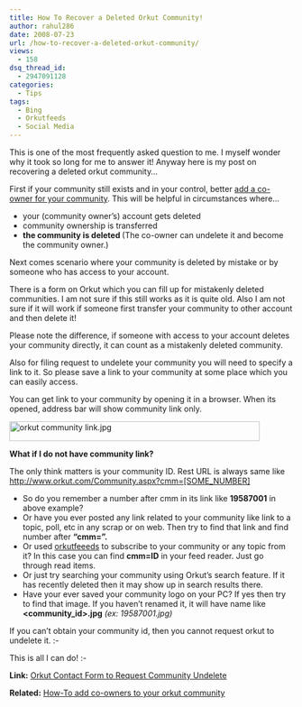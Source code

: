 ```yaml
---
title: How To Recover a Deleted Orkut Community!
author: rahul286
date: 2008-07-23
url: /how-to-recover-a-deleted-orkut-community/
views:
  - 158
dsq_thread_id:
  - 2947091128
categories:
  - Tips
tags:
  - Bing
  - Orkutfeeds
  - Social Media
---
```

This is one of the most frequently asked question to me. I myself wonder why it took so long for me to answer it! Anyway here is my post on recovering a deleted orkut community&#8230;

First if your community still exists and in your control, better [add a co-owner for your community][1]. This will be helpful in circumstances where&#8230;

  * your (community owner&#8217;s) account gets deleted
  * community ownership is transferred
  * **the community is deleted <span style="font-weight: normal">(The co-owner can undelete it and become the community owner.)</span>**

Next comes scenario where your community is deleted by mistake or by someone who has access to your account.

There is a form on Orkut which you can fill up for mistakenly deleted communities. I am not sure if this still works as it is quite old. Also I am not sure if it will work if someone first transfer your community to other account and then delete it!

Please note the difference, if someone with access to your account deletes your community directly, it can count as a mistakenly deleted community.

Also for filing request to undelete your community you will need to specify a link to it. So please save a link to your community at some place which you can easily access.

You can get link to your community by opening it in a browser. When its opened, address bar will show community link only.

<img class="wp-image-54111" src="http://cdn.devilsworkshop.org/files/2008/07/orkut-community-link.jpg" width="444" height="35" alt="orkut community link.jpg" />

**What if I do not have community link?**

The only think matters is your community ID. Rest URL is always same like <span style="line-height: normal">http://www.orkut.com/Community.aspx?cmm=[SOME_NUMBER]</span>

  * So do you remember a number after cmm in its link like <span style="line-height: normal"><strong>19587001</strong> in above example?</span>
  * <span style="line-height: normal">Or have you ever posted any link related to your community like link to a topic, poll, etc in any scrap or on web. Then try to find that link and find number after <strong>&#8220;cmm=&#8221;.</strong></span>
  * <span style="line-height: normal">Or used <a href="http://www.orkutfeeds.com/" onclick="_gaq.push(['_trackEvent', 'outbound-article', 'http://www.orkutfeeds.com/', 'orkutfeeeds']);" >orkutfeeeds</a> to subscribe to your community or any topic from it? In this case you can find</span> <span style="font-weight: bold;line-height: normal">cmm=ID</span> <span style="line-height: normal">in your feed reader. Just go through read items.</span>
  * <span style="line-height: normal">Or just try searching your community using Orkut&#8217;s search feature. If it has recently deleted then it may show up in search results there.</span>
  * <span style="line-height: normal">Have your ever saved your community logo on your PC? If yes then try to find that image. If you haven&#8217;t renamed it, it will have name like <strong><community_id>.jpg</strong> <em>(ex: 19587001.jpg)</em></span>

<span style="line-height: normal">If you can&#8217;t obtain your community id, then you cannot request orkut to undelete it. <img src="http://devilsworkshop.org/wp-includes/images/smilies/frownie.png" alt=":-(" class="wp-smiley" style="height: 1em; max-height: 1em;" /></span>

<span style="line-height: normal">This is all I can do! <img src="http://devilsworkshop.org/wp-includes/images/smilies/simple-smile.png" alt=":-)" class="wp-smiley" style="height: 1em; max-height: 1em;" /></span>

<span style="line-height: normal"><strong>Link:</strong> <a href="http://help.orkut.com/bin/request.py?contact_type=mistakenly_deleted" onclick="_gaq.push(['_trackEvent', 'outbound-article', 'http://help.orkut.com/bin/request.py?contact_type=mistakenly_deleted', 'Orkut Contact Form to Request Community Undelete']);" >Orkut Contact Form to Request Community Undelete</a></span>

<span style="line-height: normal"><strong>Related:</strong> <a href="http://devilsworkshop.org/2008/05/05/add-co-owners-to-orkut-communities/">How-To add co-owners to your orkut community</a></span>

 [1]: http://devilsworkshop.org/2008/05/05/add-co-owners-to-orkut-communities/
